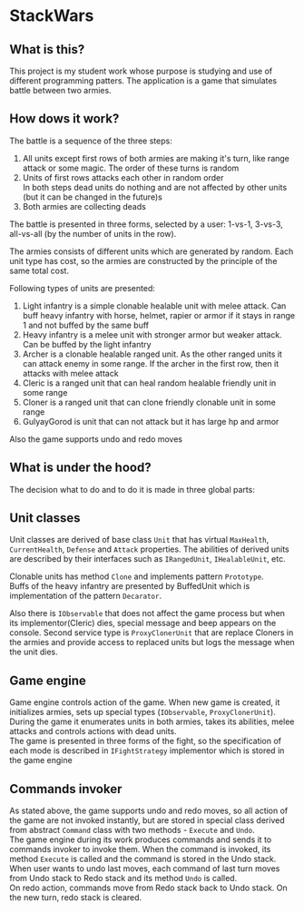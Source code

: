 # StackWars

## What is this?
This project is my student work whose purpose is studying and use of different programming patters. The application is a game that simulates battle between two armies.  

## How dows it work?  

The battle is a sequence of the three steps:  
1. All units except first rows of both armies are making it's turn, like range attack or some magic. The order of these turns is random  
2. Units of first rows attacks each other in random order  
In both steps dead units do nothing and are not affected by other units (but it can be changed in the future)s
3. Both armies are collecting deads  

The battle is presented in three forms, selected by a user: 1-vs-1, 3-vs-3, all-vs-all (by the number of units in the row).

The armies consists of different units which are generated by random. Each unit type has cost, so the armies are constructed by the principle of the same total cost.

Following types of units are presented:  
1. Light infantry is a simple clonable healable unit with melee attack. Can buff heavy infantry with horse, helmet, rapier or armor if it stays in range 1 and not buffed by the same buff  
2. Heavy infantry is a melee unit with stronger armor but weaker attack. Can be buffed by the light infantry  
3. Archer is a clonable healable ranged unit. As the other ranged units it can attack enemy in some range. If the archer in the first row, then it attacks with melee attack
4. Cleric is a ranged unit that can heal random healable friendly unit in some range
5. Cloner is a ranged unit that can clone friendly clonable unit in some range
6. GulyayGorod is unit that can not attack but it has large hp and armor

Also the game supports undo and redo moves

## What is under the hood?

The decision what to do and to do it is made in three global parts:  

Unit classes
---------------------------------------------------------------------------
Unit classes are derived of base class ```Unit``` that has virtual ```MaxHealth```, ```CurrentHealth```, ```Defense``` and ```Attack``` properties. The abilities of derived units are described by their interfaces such as ```IRangedUnit```, ```IHealableUnit```, etc.  

Clonable units has method ```Clone``` and implements pattern ```Prototype```.  
Buffs of the heavy infantry are presented by BuffedUnit which is implementation of the pattern ```Decarator```.  

Also there is ```IObservable``` that does not affect the game process but when its implementor(Cleric) dies, special message and beep appears on the console. Second service type is ```ProxyClonerUnit``` that are replace Cloners in the armies and provide access to replaced units but logs the message when the unit dies.

Game engine
---------------------------------------------------------------------------
Game engine controls action of the game. When new game is created, it initializes armies, sets up special types (```IObservable```, ```ProxyClonerUnit```). During the game it enumerates units in both armies, takes its abilities, melee attacks and controls actions with dead units.  
The game is presented in three forms of the fight, so the specification of each mode is described in ```IFightStrategy``` implementor which is stored in the game engine

Commands invoker
---------------------------------------------------------------------------
As stated above, the game supports undo and redo moves, so all action of the game are not invoked instantly, but are stored in special class derived from abstract ```Command``` class with two methods - ```Execute``` and ```Undo```.  
The game engine during its work produces commands and sends it to commands invoker to invoke them. When the command is invoked, its method ```Execute``` is called and the command is stored in the Undo stack.  
When user wants to undo last moves, each command of last turn moves from Undo stack to Redo stack and its method ```Undo``` is called.  
On redo action, commands move from Redo stack back to Undo stack. On the new turn, redo stack is cleared.